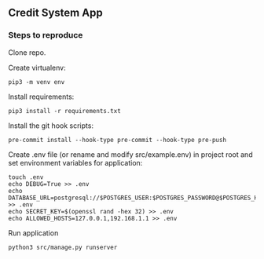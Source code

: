 ## Credit System App


### Steps to reproduce
Clone repo.

Create virtualenv:
```commandline
pip3 -m venv env
```

Install requirements:
```commandline
pip3 install -r requirements.txt
```

Install the git hook scripts:
```commandline
pre-commit install --hook-type pre-commit --hook-type pre-push
```

Create .env file (or rename and modify src/example.env) in project root and set environment variables for application:

```commandline
touch .env
echo DEBUG=True >> .env
echo DATABASE_URL=postgresql://$POSTGRES_USER:$POSTGRES_PASSWORD@$POSTGRES_HOST:$POSTGRES_PORT/$POSTGRES_DB >> .env
echo SECRET_KEY=$(openssl rand -hex 32) >> .env
echo ALLOWED_HOSTS=127.0.0.1,192.168.1.1 >> .env
```

Run application

```commandline
python3 src/manage.py runserver
```
